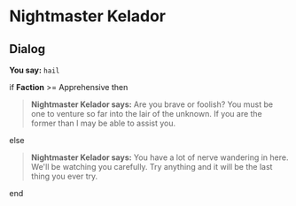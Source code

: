 # Nightmaster Kelador


## Dialog

**You say:** `hail`



if **Faction** >= Apprehensive then



>**Nightmaster Kelador says:** Are you brave or foolish?  You must be one to venture so far into the lair of the unknown.  If you are the former than I may be able to assist you.


else



>**Nightmaster Kelador says:** You have a lot of nerve wandering in here.  We'll be watching you carefully.  Try anything and it will be the last thing you ever try.

end
